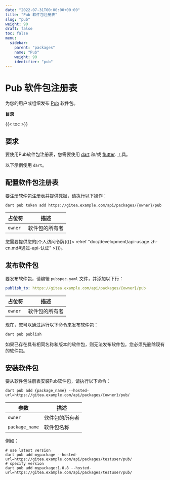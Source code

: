 ```yaml
---
date: "2022-07-31T00:00:00+00:00"
title: "Pub 软件包注册表"
slug: "pub"
weight: 90
draft: false
toc: false
menu:
  sidebar:
    parent: "packages"
    name: "Pub"
    weight: 90
    identifier: "pub"
---
```


# Pub 软件包注册表

为您的用户或组织发布 [Pub](https://dart.dev/guides/packages) 软件包。

**目录**

{{< toc >}}

## 要求

要使用Pub软件包注册表，您需要使用 [dart](https://dart.dev/tools/dart-tool) 和/或 [flutter](https://docs.flutter.dev/reference/flutter-cli). 工具。

以下示例使用 `dart`。

## 配置软件包注册表

要注册软件包注册表并提供凭据，请执行以下操作：

```shell
dart pub token add https://gitea.example.com/api/packages/{owner}/pub
```

| 占位符  | 描述           |
| ------- | -------------- |
| `owner` | 软件包的所有者 |

您需要提供您的[个人访问令牌]({{< relref "doc/development/api-usage.zh-cn.md#通过-api-认证" >}})。

## 发布软件包

要发布软件包，请编辑 `pubspec.yaml` 文件，并添加以下行：

```yaml
publish_to: https://gitea.example.com/api/packages/{owner}/pub
```

| 占位符  | 描述           |
| ------- | -------------- |
| `owner` | 软件包的所有者 |

现在，您可以通过运行以下命令来发布软件包：

```shell
dart pub publish
```

如果已存在具有相同名称和版本的软件包，则无法发布软件包。您必须先删除现有的软件包。

## 安装软件包

要从软件包注册表安装Pub软件包，请执行以下命令：

```shell
dart pub add {package_name} --hosted-url=https://gitea.example.com/api/packages/{owner}/pub/
```

| 参数           | 描述           |
| -------------- | -------------- |
| `owner`        | 软件包的所有者 |
| `package_name` | 软件包名称     |

例如：

```shell
# use latest version
dart pub add mypackage --hosted-url=https://gitea.example.com/api/packages/testuser/pub/
# specify version
dart pub add mypackage:1.0.8 --hosted-url=https://gitea.example.com/api/packages/testuser/pub/
```
